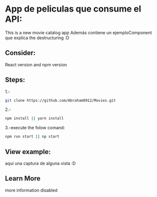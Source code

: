# App de peliculas que consume el API:

This is a new movie catalog app Además contiene un ejemploComponent que explica the destructuring :D 

## Consider:
React version and npm version

## Steps:
1.- 
```bash
git clone https://github.com/Abraham0912/Movies.git
```
2.- 
```bash
npm install || yarn install
```
3.-execute the folow comand:
 ```bash
npm run start || np start
```
## View example:
aqui una captura de  alguna vista :D
## Learn More

more information disabled